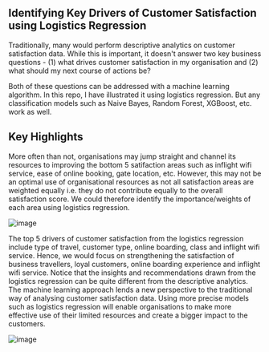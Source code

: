 ## Identifying Key Drivers of Customer Satisfaction using Logistics Regression
Traditionally, many would perform descriptive analytics on customer satisfaction data. While this is important, it doesn't answer two key business questions - (1) what drives customer satisfaction in my organisation and (2) what should my next course of actions be?

Both of these questions can be addressed with a machine learning algorithm. In this repo, I have illustrated it using logistics regression. But any classification models such as Naive Bayes, Random Forest, XGBoost, etc. work as well.

## Key Highlights
More often than not, organisations may jump straight and channel its resources to improving the bottom 5 satifaction areas such as inflight wifi service, ease of online booking, gate location, etc. However, this may not be an optimal use of organisational resources as not all satisfaction areas are weighted equally i.e. they do not contribute equally to the overall satisfaction score. We could therefore identify the importance/weights of each area using logistics regression.

![image](https://user-images.githubusercontent.com/85472923/121767332-2add3e80-cb8a-11eb-80c7-a7e11dfc8a33.png)


The top 5 drivers of customer satisfaction from the logistics regression include type of travel, customer type, online boarding, class and inflight wifi service. Hence, we would focus on strengthening the satisfaction of business travellers, loyal customers, online boarding experience and inflight wifi service. Notice that the insights and recommendations drawn from the logistics regression can be quite different from the descriptive analytics. The machine learning approach lends a new perspective to the traditional way of analysing customer satisfaction data. Using more precise models such as logistics regression will enable organisations to make more effective use of their limited resources and create a bigger impact to the customers.

![image](https://user-images.githubusercontent.com/85472923/121767347-46484980-cb8a-11eb-9579-56e9d8485760.png)



